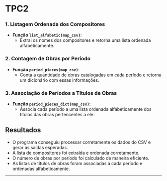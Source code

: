 # TPC2
### 1. Listagem Ordenada dos Compositores
- **Função `list_alfabetic(map_csv)`**:
  - Extrai os nomes dos compositores e retorna uma lista ordenada alfabeticamente.

### 2. Contagem de Obras por Período
- **Função `period_pieces(map_csv)`**:
  - Conta a quantidade de obras catalogadas em cada período e retorna um dicionário com essas informações.

### 3. Associação de Períodos a Títulos de Obras
- **Função `period_pieces_dict(map_csv)`**:
  - Associa cada período a uma lista ordenada alfabeticamente dos títulos das obras pertencentes a ele.

## Resultados
- O programa conseguiu processar corretamente os dados do CSV e gerar as saídas esperadas.
- A lista de compositores foi extraída e ordenada corretamente.
- O número de obras por período foi calculado de maneira eficiente.
- As listas de títulos de obras foram associadas a cada período e ordenadas alfabeticamente.

---